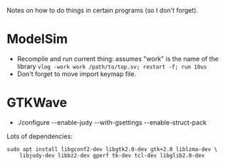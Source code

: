 Notes on how to do things in certain programs (so I don't forget).


ModelSim
========

* Recompile and run current thing:  assumes "work" is the name of the library
  `vlog -work work /path/to/top.sv; restart -f; run 10us`
* Don't forget to move import keymap file.



GTKWave
=======

* ./configure --enable-judy --with-gsettings --enable-struct-pack

Lots of dependencies:

    sudo apt install libgconf2-dev libgtk2.0-dev gtk+2.0 liblzma-dev \
        libjudy-dev libbz2-dev gperf tk-dev tcl-dev libglib2.0-dev
